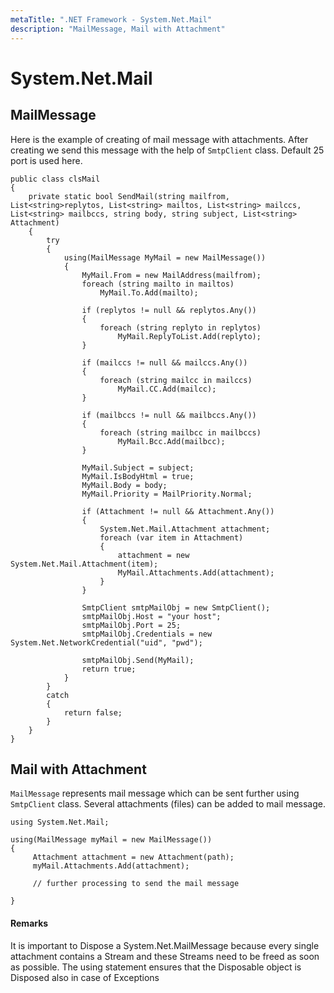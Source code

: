 ```yaml
---
metaTitle: ".NET Framework - System.Net.Mail"
description: "MailMessage, Mail with Attachment"
---
```


# System.Net.Mail



## MailMessage


Here is the example of creating of mail message with attachments. After creating we send this message with the help of `SmtpClient` class. Default 25 port is used here.

```dotnet
public class clsMail
{
    private static bool SendMail(string mailfrom, List<string>replytos, List<string> mailtos, List<string> mailccs, List<string> mailbccs, string body, string subject, List<string> Attachment)
    {
        try
        {
            using(MailMessage MyMail = new MailMessage())
            {
                MyMail.From = new MailAddress(mailfrom);
                foreach (string mailto in mailtos)
                    MyMail.To.Add(mailto);

                if (replytos != null && replytos.Any())
                {
                    foreach (string replyto in replytos)
                        MyMail.ReplyToList.Add(replyto);
                }

                if (mailccs != null && mailccs.Any())
                {
                    foreach (string mailcc in mailccs)
                        MyMail.CC.Add(mailcc);
                }

                if (mailbccs != null && mailbccs.Any())
                {
                    foreach (string mailbcc in mailbccs)
                        MyMail.Bcc.Add(mailbcc);
                }                         

                MyMail.Subject = subject;
                MyMail.IsBodyHtml = true;
                MyMail.Body = body;
                MyMail.Priority = MailPriority.Normal;

                if (Attachment != null && Attachment.Any())
                {
                    System.Net.Mail.Attachment attachment;
                    foreach (var item in Attachment)
                    {
                        attachment = new System.Net.Mail.Attachment(item);
                        MyMail.Attachments.Add(attachment);
                    }
                }

                SmtpClient smtpMailObj = new SmtpClient();
                smtpMailObj.Host = "your host";
                smtpMailObj.Port = 25;
                smtpMailObj.Credentials = new System.Net.NetworkCredential("uid", "pwd");

                smtpMailObj.Send(MyMail);
                return true;
            }
        }
        catch
        {
            return false;
        }
    }
}

```



## Mail with Attachment


`MailMessage` represents mail message which can be sent further using `SmtpClient` class. Several attachments (files) can be added to mail message.

```dotnet
using System.Net.Mail;

using(MailMessage myMail = new MailMessage())
{
     Attachment attachment = new Attachment(path);
     myMail.Attachments.Add(attachment);

     // further processing to send the mail message

}

```



#### Remarks


It is important to Dispose a System.Net.MailMessage because every single attachment contains a Stream and these Streams need to be freed as soon as possible. The using statement ensures that the Disposable object is Disposed also in case of Exceptions

